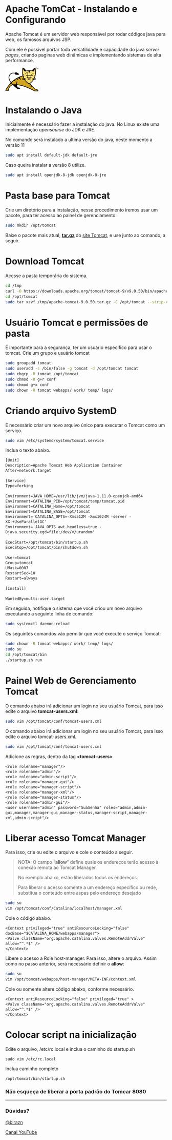 # Apache TomCat - Instalando e Configurando

Apache Tomcat é um servidor web responsável por rodar códigos java para web, os famosos arquivos JSP.

Com ele é possível portar toda versatilidade e capacidade do java *server pages*, criando paginas web dinâmicas e implementando sistemas de alta performance.

<img src="https://raw.githubusercontent.com/birazn/IDS-IFSPVTP/master/img/tomcat.png" style="zoom:80%;" />

# Instalando o Java

Inicialmente é necessário fazer a instalação do java. No Linux existe uma implementação *opensourse* do JDK e JRE.

No comando será instalado a ultima versão do java, neste momento a versão 11

```bash
sudo apt install default-jdk default-jre
```

Caso queira instalar a versão 8 utilize.

```bash
sudo apt install openjdk-8-jdk openjdk-8-jre
```

# Pasta base para Tomcat

Crie um diretório para a instalação, nesse procedimento iremos usar um pacote, para ter acesso ao painel de gerenciamento.

```bash
sudo mkdir /opt/tomcat
```

Baixe o pacote mais atual, **<u>tar.gz</u>** do <a href="https://tomcat.apache.org/download-90.cgi" target="_blank">site Tomcat</a>, e use junto ao comando, a seguir.

# Download Tomcat

Acesse a pasta temporária do sistema.
```bash
cd /tmp
curl -O https://downloads.apache.org/tomcat/tomcat-9/v9.0.50/bin/apache-tomcat-9.0.50.tar.gz
cd /opt/tomcat
sudo tar xzvf /tmp/apache-tomcat-9.0.50.tar.gz -C /opt/tomcat --strip-components=1
```



# Usuário Tomcat e permissões de pasta

É importante para a segurança, ter um usuário especifico para usar o tomcat.
Crie um grupo e usuário tomcat

```bash
sudo groupadd tomcat
sudo useradd -s /bin/false -g tomcat -d /opt/tomcat tomcat
sudo chgrp -R tomcat /opt/tomcat
sudo chmod -R g+r conf
sudo chmod g+x conf
sudo chown -R tomcat webapps/ work/ temp/ logs/
```

# Criando arquivo SystemD

É necessário criar um novo arquivo único para executar o Tomcat como um serviço.

```bash
sudo vim /etc/systemd/system/tomcat.service
```

Inclua o texto abaixo.


```shell
[Unit]
Description=Apache Tomcat Web Application Container
After=network.target

[Service]
Type=forking

Environment=JAVA_HOME=/usr/lib/jvm/java-1.11.0-openjdk-amd64
Environment=CATALINA_PID=/opt/tomcat/temp/tomcat.pid
Environment=CATALINA_Home=/opt/tomcat
Environment=CATALINA_BASE=/opt/tomcat
Environment='CATALINA_OPTS=-Xms512M -Xmx1024M -server -XX:+UseParallelGC'
Environment='JAVA_OPTS.awt.headless=true -Djava.security.egd=file:/dev/v/urandom'

ExecStart=/opt/tomcat/bin/startup.sh
ExecStop=/opt/tomcat/bin/shutdown.sh

User=tomcat
Group=tomcat
UMask=0007
RestartSec=10
Restart=always

[Install]

WantedBy=multi-user.target
```

Em seguida, notifique o sistema que você criou um novo arquivo executando a seguinte linha de comando:

```bash
sudo systemctl daemon-reload
```

Os seguintes comandos vão permitir que você execute o serviço Tomcat:

```bash
sudo chown -R tomcat webapps/ work/ temp/ logs/
sudo su
cd /opt/tomcat/bin
./startup.sh run
```



# Painel Web de Gerenciamento Tomcat

O comando abaixo irá adicionar um login no seu usuário Tomcat, para isso edite o arquivo **tomcat-users.xml**:

```bash
sudo vim /opt/tomcat/conf/tomcat-users.xml
```

O comando abaixo irá adicionar um login no seu usuário Tomcat, para isso edite o arquivo tomcat-users.xml.

```bash
sudo vim /opt/tomcat/conf/tomcat-users.xml
```

Adicione as regras, dentro da tag **\<tomcat-users>**

```shell
<role rolename="manager"/>
<role rolename="admin"/>
<role rolename="admin-script"/>
<role rolename="manager-gui"/>
<role rolename="manager-script"/>
<role rolename="manager-xml"/>
<role rolename="manager-status"/>
<role rolename="admin-gui"/>
<user username="admin" password="SuaSenha" roles="admin,admin-gui,manager,manager-gui,manager-status,manager-script,manager-xml,admin-script"/>
```



# Liberar acesso Tomcat Manager

Para isso, crie ou edite o arquivo  e cole o conteúdo a seguir.

> NOTA: O campo “**allow**” define quais os endereços terão acesso à conexão remota ao Tomcat Manager.
>
> No exemplo abaixo, estão liberados todos os endereços.
>
> Para liberar o acesso somente a um endereço específico ou rede, substitua o conteúdo entre aspas pelo endereço desejado

```bash
sudo su 
vim /opt/tomcat/conf/Catalina/localhost/manager.xml
```

Cole o código abaixo.

```shell
<Context privileged="true" antiResourceLocking="false" docBase="$CATALINA_HOME/webapps/manager">
<Valve className="org.apache.catalina.valves.RemoteAddrValve" allow="^.*$" />
</Context>
```

Libere o acesso a Role host-manager. Para isso, altere o arquivo. Assim como no passo anterior, será necessário definir o  **allow**:

```bash
sudo su 
vim /opt/tomcat/webapps/host-manager/META-INF/context.xml
```

Cole ou somente altere código abaixo, conforme necessário.

```shell
<Context antiResourceLocking="false" privileged="true" >
<Valve className="org.apache.catalina.valves.RemoteAddrValve" allow="^.*$" />
</Context>
```

# Colocar script na inicialização

Edite o arquivo, /etc/rc.local e inclua o caminho do startup.sh

```shell
sudo vim /etc/rc.local
```

Inclua caminho completo

```shell
/opt/tomcat/bin/startup.sh
```

### Não esqueça de liberar a porta padrão do Tomcar 8080
<hr>

### Dúvidas?


[@birazn](https://www.instagram.com/birazn)

[Canal YouTube](https://www.youtube.com/birazn)


